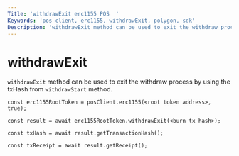 ```yaml
---
Title: 'withdrawExit erc1155 POS  '
Keywords: 'pos client, erc1155, withdrawExit, polygon, sdk'
Description: 'withdrawExit method can be used to exit the withdraw process by using the txHash from withdrawStart method.'
---
```


# withdrawExit

`withdrawExit` method can be used to exit the withdraw process by using the txHash from `withdrawStart` method.

```
const erc1155RootToken = posClient.erc1155(<root token address>, true);

const result = await erc1155RootToken.withdrawExit(<burn tx hash>);

const txHash = await result.getTransactionHash();

const txReceipt = await result.getReceipt();

```

